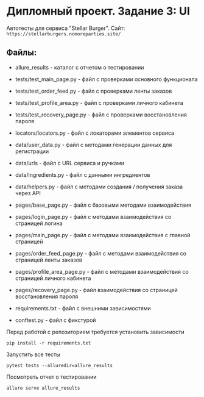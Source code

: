 # Дипломный проект. Задание 3: UI

Автотесты для сервиса  "Stellar Burger". Сайт: `https://stellarburgers.nomoreparties.site/`

## Файлы:
- allure_results - каталог с отчетом о тестировании

- tests/test_main_page.py - файл с проверками основного функционала 
- tests/test_order_feed.py - файл с проверками ленты заказов
- tests/test_profile_area.py - файл с проверками личного кабинета
- tests/test_recovery_page.py - файл с проверками восстановления пароля

- locators/locators.py - файл с локаторами элементов сервиса

- data/user_data.py - файл с методами генерации данных для регистрации
- data/urls - файл с URL сервиса и ручками
- data/ingredients.py -  файл с данными ингредиентов
- data/helpers.py - файл с методами создания / получения заказа через API


- pages/base_page.py - файл с базовыми методами взаимодействия
- pages/login_page.py - файл с методами взаимодействия со страницей логина
- pages/main_page.py - файл с методами взаимодействия с главной страницей
- pages/order_feed_page.py - файл с методами взаимодействия со страницей ленты заказов
- pages/profile_area_page.py - файл с методами взаимодействия со страницей личного кабинета
- pages/recovery_page.py - файл взаимодействия со страницей восстановления пароля

- requirements.txt - файл с внешними зависимостями
- conftest.py - файл с фикстурой

Перед работой с репозиторием требуется установить зависимости 
```
pip install -r requirements.txt
```
Запустить все тесты
```
pytest tests --alluredir=allure_results
```
Посмотреть отчет о тестировании
```
allure serve allure_results
```
